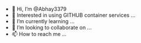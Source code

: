 - 👋 Hi, I’m @Abhay3379
- 👀 Interested in using GITHUB container services ...
- 🌱 I’m currently learning ...
- 💞️ I’m looking to collaborate on ...
- 📫 How to reach me ...

<!---
Abhay3379/Abhay3379 is a ✨ special ✨ repository because its `README.md` (this file) appears on your GitHub profile.
You can click the Preview link to take a look at your changes.
--->
